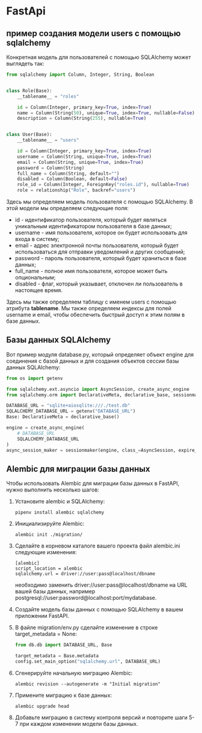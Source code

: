 # FastApi

## пример  создания модели users с помощью sqlalchemy

Конкретная модель для пользователей с помощью SQLAlchemy может выглядеть так:

```python
from sqlalchemy import Column, Integer, String, Boolean


class Role(Base):
    __tablename__ = "roles"

    id = Column(Integer, primary_key=True, index=True)
    name = Column(String(50), unique=True, index=True, nullable=False)
    description = Column(String(255), nullable=True)


class User(Base):
    __tablename__ = "users"

    id = Column(Integer, primary_key=True, index=True)
    username = Column(String, unique=True, index=True)
    email = Column(String, unique=True, index=True)
    password = Column(String)
    full_name = Column(String, default="")
    disabled = Column(Boolean, default=False)
    role_id = Column(Integer, ForeignKey("roles.id"), nullable=True)
    role = relationship("Role", backref="users")
```

Здесь мы определяем модель пользователя с помощью SQLAlchemy. В этой модели мы определяем следующие поля:

* id - идентификатор пользователя, который будет являться уникальным идентификатором пользователя в базе данных;
* username - имя пользователя, которое он будет использовать для входа в систему;
* email - адрес электронной почты пользователя, который будет использоваться для отправки уведомлений и других сообщений;
* password - пароль пользователя, который будет храниться в базе данных;
* full_name - полное имя пользователя, которое может быть опциональным;
* disabled - флаг, который указывает, отключен ли пользователь в настоящее время.

Здесь мы также определяем таблицу с именем users с помощью атрибута __tablename__. Мы также определяем индексы для полей username и email, чтобы обеспечить быстрый доступ к этим полям в базе данных.

## Базы данных SQLAlchemy

Вот пример модуля database.py, который определяет объект engine для соединения с базой данных и для создания объектов сессии базы данных SQLAlchemy:

```python
from os import getenv

from sqlalchemy.ext.asyncio import AsyncSession, create_async_engine
from sqlalchemy.orm import DeclarativeMeta, declarative_base, sessionmaker

DATABASE_URL = "sqlite+aiosqlite:///./test.db"
SQLALCHEMY_DATABASE_URL = getenv("DATABASE_URL")
Base: DeclarativeMeta = declarative_base()

engine = create_async_engine(
    # DATABASE_URL
    SQLALCHEMY_DATABASE_URL
)
async_session_maker = sessionmaker(engine, class_=AsyncSession, expire_on_commit=False)
```

## Alembic для миграции базы данных

Чтобы использовать Alembic для миграции базы данных в FastAPI, нужно выполнить несколько шагов:

1. Установите alembic и SQLAlchemy:

    ```code
    pipenv install alembic sqlalchemy
    ```

2. Инициализируйте Alembic:

    ```code
    alembic init ./migration/
    ```

3. Сделайте в корневом каталоге вашего проекта файл alembic.ini следующие изменения:

    ```code
    [alembic]
    script_location = alembic
    sqlalchemy.url = driver://user:pass@localhost/dbname
    ```

    необходимо заменить driver://user:pass@localhost/dbname на URL вашей базы данных, например postgresql://user:password@localhost:port/mydatabase.

4. Создайте модель базы данных с помощью SQLAlchemy в вашем приложении FastAPI.

5. В файле migration/env.py сделайте изменение в строке target_metadata = None:

    ```python
    from db.db import DATABASE_URL, Base

    target_metadata = Base.metadata
    config.set_main_option("sqlalchemy.url", DATABASE_URL)
    ```

6. Сгенерируйте начальную миграцию Alembic:

    ```code
    alembic revision --autogenerate -m "Initial migration"
    ```

7. Примените миграцию к базе данных:

    ```code
    alembic upgrade head
    ```

8. Добавьте миграцию в систему контроля версий и повторите шаги 5-7 при каждом изменении модели базы данных.
